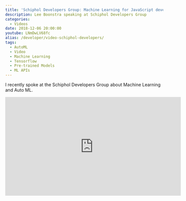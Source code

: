 ```yaml
---
title: 'Schiphol Developers Group: Machine Learning for JavaScript developers'
description: Lee Boonstra speaking at Schiphol Developers Group
categories:
  - Videos
date: 2018-12-06 20:00:00
youtube: LNmDwLV68fc
alias: /developer/video-schiphol-developers/
tags:
  - AutoML
  - Video
  - Machine Learning
  - Tensorflow
  - Pre-trained Models
  - ML APIs
---
```


I recently spoke at the Schiphol Developers Group about Machine Learning and Auto ML.

<!--more-->
<iframe width="560" height="315" src="https://www.youtube.com/embed/LNmDwLV68fc?start=3869" frameborder="0" allow="accelerometer; autoplay; encrypted-media; gyroscope; picture-in-picture" allowfullscreen></iframe>

